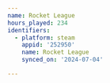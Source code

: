 ```yaml
---
name: Rocket League
hours_played: 234
identifiers:
  - platform: steam
    appid: '252950'
    name: Rocket League
    synced_on: '2024-07-04'

---
```

